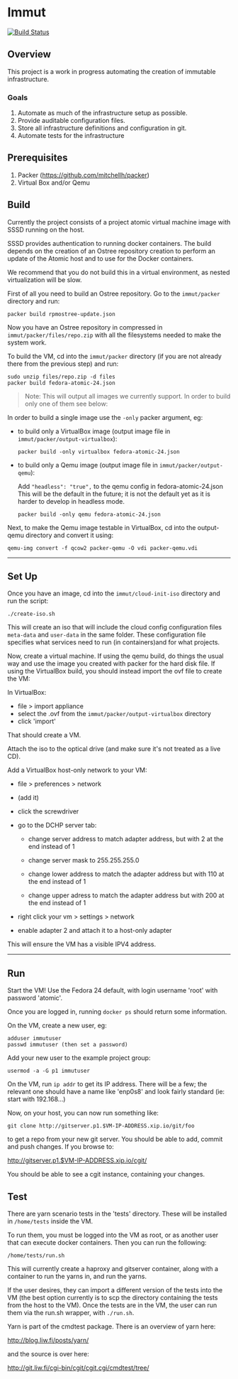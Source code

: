 # Immut

[![Build Status](http://52.209.28.64:8080/buildStatus/icon?job=immut-aws)](http://52.209.28.64:8080/job/immut-aws/)

## Overview

This project is a work in progress automating the creation of immutable
infrastructure.

### Goals

1. Automate as much of the infrastructure setup as possible.
2. Provide auditable configuration files.
3. Store all infrastructure definitions and configuration in git.
4. Automate tests for the infrastructure

## Prerequisites

1. Packer (https://github.com/mitchellh/packer)
2. Virtual Box and/or Qemu

## Build

Currently the project consists of a project atomic virtual machine image with
SSSD running on the host. 

SSSD provides authentication to running docker containers. The build depends
on the creation of an Ostree repository creation to perform an update of the
Atomic host and to use for the Docker containers.

We recommend that you do not build this in a virtual environment, as nested
virtualization will be slow.

First of all you need to build an Ostree repository. Go to the
`immut/packer` directory and run:

    packer build rpmostree-update.json

Now you have an Ostree repository in compressed in `immut/packer/files/repo.zip`
with all the filesystems needed to make the system work.

To build the VM, cd into the `immut/packer` directory (if you are not already
there from the previous step) and run:

    sudo unzip files/repo.zip -d files
    packer build fedora-atomic-24.json

> Note: This will output all images we currently support. In order to build
> only one of them see below:


In order to build a single image use the `-only` packer argument, eg:

*   to build only a VirtualBox image (output image file in `immut/packer/output-virtualbox`):

        packer build -only virtualbox fedora-atomic-24.json

*   to build only a Qemu image (output image file in `immut/packer/output-qemu`):

    Add `"headless": "true",` to the qemu config in fedora-atomic-24.json
    This will be the default in the future; it is not the default yet
    as it is harder to develop in headless mode.

        packer build -only qemu fedora-atomic-24.json

Next, to make the Qemu image testable in VirtualBox, cd into the
output-qemu directory and convert it using:

    qemu-img convert -f qcow2 packer-qemu -O vdi packer-qemu.vdi

---

## Set Up

Once you have an image, cd into the `immut/cloud-init-iso` directory and run
the script:

    ./create-iso.sh

This will create an iso that will include the cloud config
configuration files `meta-data` and `user-data` in the same folder. These
configuration file specifies what services need to run (in containers)and
for what projects.

Now, create a virtual machine. If using the qemu build, do things the usual
way and use the image you created with packer for the hard disk file. If using
the VirtualBox build, you should instead import the ovf file to create the
VM:

In VirtualBox:

* file > import appliance
* select the .ovf from the `immut/packer/output-virtualbox` directory
* click 'import'

That should create a VM.

Attach the iso to the optical drive (and make sure it's not
treated as a live CD).

Add a VirtualBox host-only network to your VM:

* file > preferences > network

* (add it)

* click the screwdriver

* go to the DCHP server tab:

  * change server address to match adapter address, but with 2
    at the end instead of 1

  * change server mask to 255.255.255.0

  * change lower address to match the adapter address but with 
    110 at the end instead of 1

  * change upper adress to match the adapter address but with 200
    at the end instead of 1

* right click your vm > settings > network

* enable adapter 2 and attach it to a host-only adapter

This will ensure the VM has a visible IPV4 address.

---

## Run

Start the VM! Use the Fedora 24 default, with login username 'root' with
password 'atomic'.

Once you are logged in, running `docker ps` should return some information.

On the VM, create a new user, eg:

    adduser immutuser
    passwd immutuser (then set a password)

Add your new user to the example project group:

    usermod -a -G p1 immutuser

On the VM, run `ip addr` to get its IP address. There will be a few; the
relevant one should have a name like 'enp0s8' and look fairly standard
(ie: start with 192.168...)

Now, on your host, you can now run something like: 

    git clone http://gitserver.p1.$VM-IP-ADDRESS.xip.io/git/foo

to get a repo from your new git server. You should be able to add, commit
and push changes. If you browse to:

  http://gitserver.p1.$VM-IP-ADDRESS.xip.io/cgit/

You should be able to see a cgit instance, containing your changes.

## Test

There are yarn scenario tests in the 'tests' directory. These will be
installed in `/home/tests` inside the VM.

To run them, you must be logged into the VM as root, or as another
user that can execute docker containers. Then you can run the
following:

    /home/tests/run.sh

This will currently create a haproxy and gitserver container,
along with a container to run the yarns in, and run the yarns.

If the user desires, they can import a different version of the tests
into the VM (the best option currently is to scp the directory
containing the tests from the host to the VM). Once the tests are in
the VM, the user can run them via the run.sh wrapper, with `./run.sh`.

Yarn is part of the cmdtest package. There is an overview of yarn here:

http://blog.liw.fi/posts/yarn/

and the source is over here:

http://git.liw.fi/cgi-bin/cgit/cgit.cgi/cmdtest/tree/
